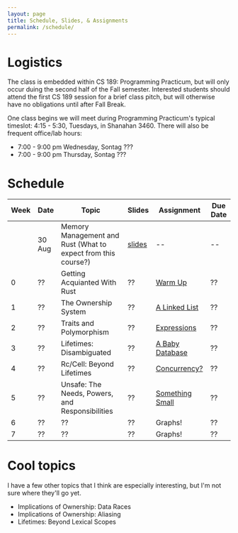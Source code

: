 ```yaml
---
layout: page
title: Schedule, Slides, & Assignments
permalink: /schedule/
---
```


# Logistics

The class is embedded within CS 189: Programming Practicum, but will only occur
duing the second half of the Fall semester. Interested students should attend
the first CS 189 session for a brief class pitch, but will otherwise have no
obligations until after Fall Break.

One class begins we will meet during Programming Practicum's typical timeslot:
4:15 - 5:30, Tuesdays, in Shanahan 3460. There will also be frequent office/lab
hours:

   * 7:00 - 9:00 pm Wednesday, Sontag ???
   * 7:00 - 9:00 pm Thursday, Sontag ???

# Schedule

Week |  Date  | Topic | Slides | Assignment | Due Date |
-----|--------|-------|--------|------------|----------|
     | 30 Aug | Memory Management and Rust (What to expect from this course?) | [slides][slides0] |  -- | -- |
0    | ??     | Getting Acquianted With Rust   | ?? | [Warm Up][hw0] | ?? |
1    | ??     | The Ownership System           | ?? | [A Linked List][hw1] | ?? |
2    | ??     | Traits and Polymorphism        | ?? | [Expressions][hw2] | ?? |
3    | ??     | Lifetimes: Disambiguated       | ?? | [A Baby Database][hw3] | ?? |
4    | ??     | Rc/Cell: Beyond Lifetimes      | ?? | [Concurrency?][hw4] | ?? |
5    | ??     | Unsafe: The Needs, Powers, and Responsibilities | ?? | [Something Small][hw5] | ?? |
6    | ??     | ??                             | ?? | Graphs! | ?? |
7    | ??     | ??                             | ?? | Graphs! | ?? |

# Cool topics

I have a few other topics that I think are especially interesting, but I'm not
sure where they'll go yet.

* Implications of Ownership: Data Races
* Implications of Ownership: Aliasing
* Lifetimes: Beyond Lexical Scopes

[hw0]: /assignments/wk0/
[hw1]: /assignments/wk1/
[hw2]: /assignments/wk2/
[hw3]: https://www.youtube.com/watch?v=dQw4w9WgXcQ
[hw4]: https://www.youtube.com/watch?v=dQw4w9WgXcQ
[hw5]: https://www.youtube.com/watch?v=dQw4w9WgXcQ

[slides0]: /slides/00/
